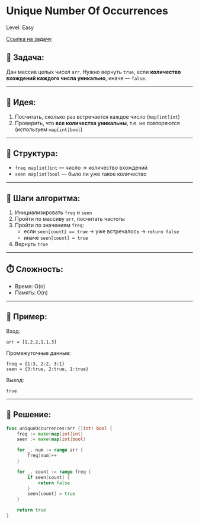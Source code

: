 # Unique Number Of Occurrences

Level: Easy

[Ссылка на задачу](https://leetcode.com/problems/unique-number-of-occurrences/)

## 🧠 Задача:

Дан массив целых чисел `arr`. Нужно вернуть `true`, если **количество вхождений каждого числа уникально**, иначе — `false`.

---

## 📌 Идея:

1. Посчитать, сколько раз встречается каждое число (`map[int]int`)
2. Проверить, что **все количества уникальны**, т.е. не повторяются (используем `map[int]bool`)

---

## 📏 Структура:

- `freq map[int]int` — число → количество вхождений
- `seen map[int]bool` — было ли уже такое количество

---

## 🔁 Шаги алгоритма:

1. Инициализировать `freq` и `seen`
2. Пройти по массиву `arr`, посчитать частоты
3. Пройти по значениям `freq`:
   - если `seen[count] == true` → уже встречалось → `return false`
   - иначе `seen[count] = true`
4. Вернуть `true`

---

## ⏱️ Сложность:

- Время: O(n)
- Память: O(n)

---

## 📄 Пример:

Вход:
```
arr = [1,2,2,1,1,3]
```

Промежуточные данные:
```
freq = {1:3, 2:2, 3:1}
seen = {3:true, 2:true, 1:true}
```

Выход:
```
true
```

---

## 📝 Решение:

```go
func uniqueOccurrences(arr []int) bool {
    freq := make(map[int]int)
    seen := make(map[int]bool)

    for _, num := range arr {
        freq[num]++
    }

    for _, count := range freq {
        if seen[count] {
            return false
        }
        seen[count] = true
    }

    return true
}
```

